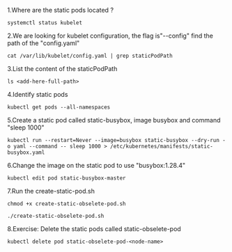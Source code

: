 1.Where are the static pods located ?
```
systemctl status kubelet
```

2.We are looking for kubelet configuration, the flag is"--config" find the path of the "config.yaml"
```
cat /var/lib/kubelet/config.yaml | grep staticPodPath
```

3.List the content of the staticPodPath
```
ls <add-here-full-path>
```

4.Identify static pods
```
kubectl get pods --all-namespaces
```

5.Create a static pod called static-busybox, image busybox and command "sleep 1000"
```
kubectl run --restart=Never --image=busybox static-busybox --dry-run -o yaml --command -- sleep 1000 > /etc/kubernetes/manifests/static-busybox.yaml
```

6.Change the image on the static pod to use "busybox:1.28.4"
```
kubectl edit pod static-busybox-master
```

7.Run the create-static-pod.sh
```
chmod +x create-static-obselete-pod.sh
```
```
./create-static-obselete-pod.sh
```

8.Exercise: Delete the static pods called static-obselete-pod
```
kubectl delete pod static-obselete-pod-<node-name>
```
